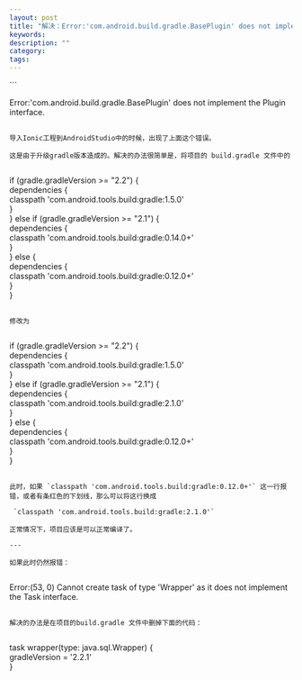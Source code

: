 ```yaml
---
layout: post
title: "解决：Error:'com.android.build.gradle.BasePlugin' does not implement the Plugin interface"
keywords: 
description: ""
category: 
tags: 
---
```


<!--markdown-->```  
Error:'com.android.build.gradle.BasePlugin' does not implement the Plugin interface.  
```  
  
导入Ionic工程到AndroidStudio中的时候，出现了上面这个错误。

这是由于升级gradle版本造成的。解决的办法很简单是，将项目的 build.gradle 文件中的  
  
```  
 if (gradle.gradleVersion >= "2.2") {  
    dependencies {  
        classpath 'com.android.tools.build:gradle:1.5.0'  
    }  
} else if (gradle.gradleVersion >= "2.1") {  
    dependencies {  
        classpath 'com.android.tools.build:gradle:0.14.0+'  
    }  
} else {  
    dependencies {  
        classpath 'com.android.tools.build:gradle:0.12.0+'  
    }  
}  
```  
  
修改为  
  
```  
if (gradle.gradleVersion >= "2.2") {  
    dependencies {  
        classpath 'com.android.tools.build:gradle:1.5.0'  
    }  
} else if (gradle.gradleVersion >= "2.1") {  
    dependencies {  
        classpath 'com.android.tools.build:gradle:2.1.0'  
    }  
} else {  
    dependencies {  
        classpath 'com.android.tools.build:gradle:0.12.0+'  
    }  
}  
```  
  
此时，如果 `classpath 'com.android.tools.build:gradle:0.12.0+'` 这一行报错，或者有条红色的下划线，那么可以将这行换成  
  
 `classpath 'com.android.tools.build:gradle:2.1.0'` 
  
正常情况下，项目应该是可以正常编译了。  
  
---  
  
如果此时仍然报错：  
  
```  
Error:(53, 0) Cannot create task of type 'Wrapper' as it does not implement the Task interface.  
```  
  
解决的办法是在项目的build.gradle 文件中删掉下面的代码：  
  
```  
task wrapper(type: java.sql.Wrapper) {  
    gradleVersion = '2.2.1'  
}  
```  
